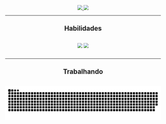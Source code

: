  
<div align="center"> 
  <a href="mailto:fkauan130@gmail.com">
    <img src="https://img.shields.io/badge/Gmail-333333?style=for-the-badge&logo=gmail&logoColor=red" />
  </a>
  <a href="https://linkedin.com/in/antonysousafrr" target="_blank">
    <img src="https://img.shields.io/badge/LinkedIn-0077B5?style=for-the-badge&logo=linkedin&logoColor=white" target="_blank" />
  </a>
</div>

 <hr/>
 
<h2 align="center">Habilidades</h2>
<br/>
<div align="center">
    <img src="https://skillicons.dev/icons?i=react,html,css,vscode,github,figma,git" />
    <img src="https://skillicons.dev/icons?i=nodejs,python,javascript,typescript,express,java,nextjs,mysql" /><br>
</div>

<br/>
<hr/>

<div align="center">
  <h2> Trabalhando </h2>
  <br>
  <img alt="snake eating my contributions" src="https://raw.githubusercontent.com/kauansousaq12/salesp07/output/github-contribution-grid-snake.svg" />
  
  <br/>
</div>

<br/>
